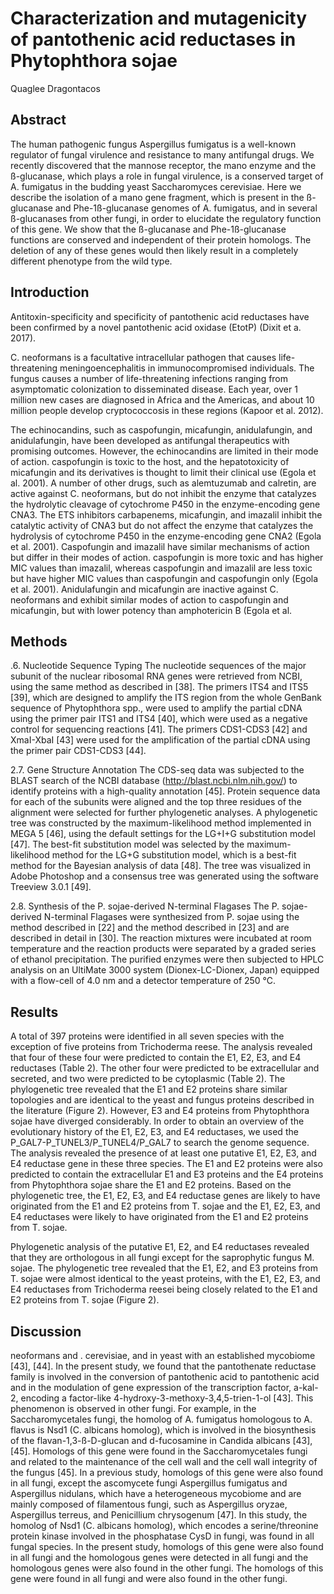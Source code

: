 # Characterization and mutagenicity of pantothenic acid reductases in Phytophthora sojae
Quaglee Dragontacos


## Abstract
The human pathogenic fungus Aspergillus fumigatus is a well-known regulator of fungal virulence and resistance to many antifungal drugs. We recently discovered that the mannose receptor, the mano enzyme and the ß-glucanase, which plays a role in fungal virulence, is a conserved target of A. fumigatus in the budding yeast Saccharomyces cerevisiae. Here we describe the isolation of a mano gene fragment, which is present in the ß-glucanase and Phe-1ß-glucanase genomes of A. fumigatus, and in several ß-glucanases from other fungi, in order to elucidate the regulatory function of this gene. We show that the ß-glucanase and Phe-1ß-glucanase functions are conserved and independent of their protein homologs. The deletion of any of these genes would then likely result in a completely different phenotype from the wild type.


## Introduction
Antitoxin-specificity and specificity of pantothenic acid reductases have been confirmed by a novel pantothenic acid oxidase (EtotP) (Dixit et a. 2017).

C. neoformans is a facultative intracellular pathogen that causes life-threatening meningoencephalitis in immunocompromised individuals. The fungus causes a number of life-threatening infections ranging from asymptomatic colonization to disseminated disease. Each year, over 1 million new cases are diagnosed in Africa and the Americas, and about 10 million people develop cryptococcosis in these regions (Kapoor et al. 2012).

The echinocandins, such as caspofungin, micafungin, anidulafungin, and anidulafungin, have been developed as antifungal therapeutics with promising outcomes. However, the echinocandins are limited in their mode of action. caspofungin is toxic to the host, and the hepatotoxicity of micafungin and its derivatives is thought to limit their clinical use (Egola et al. 2001). A number of other drugs, such as alemtuzumab and calretin, are active against C. neoformans, but do not inhibit the enzyme that catalyzes the hydrolytic cleavage of cytochrome P450 in the enzyme-encoding gene CNA3. The ETS inhibitors carbapenems, micafungin, and imazalil inhibit the catalytic activity of CNA3 but do not affect the enzyme that catalyzes the hydrolysis of cytochrome P450 in the enzyme-encoding gene CNA2 (Egola et al. 2001). Caspofungin and imazalil have similar mechanisms of action but differ in their modes of action. caspofungin is more toxic and has higher MIC values than imazalil, whereas caspofungin and imazalil are less toxic but have higher MIC values than caspofungin and caspofungin only (Egola et al. 2001). Anidulafungin and micafungin are inactive against C. neoformans and exhibit similar modes of action to caspofungin and micafungin, but with lower potency than amphotericin B (Egola et al.


## Methods

.6. Nucleotide Sequence Typing
The nucleotide sequences of the major subunit of the nuclear ribosomal RNA genes were retrieved from NCBI, using the same method as described in [38]. The primers ITS4 and ITS5 [39], which are designed to amplify the ITS region from the whole GenBank sequence of Phytophthora spp., were used to amplify the partial cDNA using the primer pair ITS1 and ITS4 [40], which were used as a negative control for sequencing reactions [41]. The primers CDS1-CDS3 [42] and XmaI-XbaI [43] were used for the amplification of the partial cDNA using the primer pair CDS1-CDS3 [44].

2.7. Gene Structure Annotation
The CDS-seq data was subjected to the BLAST search of the NCBI database (http://blast.ncbi.nlm.nih.gov/) to identify proteins with a high-quality annotation [45]. Protein sequence data for each of the subunits were aligned and the top three residues of the alignment were selected for further phylogenetic analyses. A phylogenetic tree was constructed by the maximum-likelihood method implemented in MEGA 5 [46], using the default settings for the LG+I+G substitution model [47]. The best-fit substitution model was selected by the maximum-likelihood method for the LG+G substitution model, which is a best-fit method for the Bayesian analysis of data [48]. The tree was visualized in Adobe Photoshop and a consensus tree was generated using the software Treeview 3.0.1 [49].

2.8. Synthesis of the P. sojae-derived N-terminal Flagases
The P. sojae-derived N-terminal Flagases were synthesized from P. sojae using the method described in [22] and the method described in [23] and are described in detail in [30]. The reaction mixtures were incubated at room temperature and the reaction products were separated by a graded series of ethanol precipitation. The purified enzymes were then subjected to HPLC analysis on an UltiMate 3000 system (Dionex-LC-Dionex, Japan) equipped with a flow-cell of 4.0 nm and a detector temperature of 250 °C.


## Results
A total of 397 proteins were identified in all seven species with the exception of five proteins from Trichoderma reese. The analysis revealed that four of these four were predicted to contain the E1, E2, E3, and E4 reductases (Table 2). The other four were predicted to be extracellular and secreted, and two were predicted to be cytoplasmic (Table 2). The phylogenetic tree revealed that the E1 and E2 proteins share similar topologies and are identical to the yeast and fungus proteins described in the literature (Figure 2). However, E3 and E4 proteins from Phytophthora sojae have diverged considerably. In order to obtain an overview of the evolutionary history of the E1, E2, E3, and E4 reductases, we used the P_GAL7-P_TUNEL3/P_TUNEL4/P_GAL7 to search the genome sequence. The analysis revealed the presence of at least one putative E1, E2, E3, and E4 reductase gene in these three species. The E1 and E2 proteins were also predicted to contain the extracellular E1 and E3 proteins and the E4 proteins from Phytophthora sojae share the E1 and E2 proteins. Based on the phylogenetic tree, the E1, E2, E3, and E4 reductase genes are likely to have originated from the E1 and E2 proteins from T. sojae and the E1, E2, E3, and E4 reductases were likely to have originated from the E1 and E2 proteins from T. sojae.

Phylogenetic analysis of the putative E1, E2, and E4 reductases revealed that they are orthologous in all fungi except for the saprophytic fungus M. sojae. The phylogenetic tree revealed that the E1, E2, and E3 proteins from T. sojae were almost identical to the yeast proteins, with the E1, E2, E3, and E4 reductases from Trichoderma reesei being closely related to the E1 and E2 proteins from T. sojae (Figure 2).


## Discussion
neoformans and . cerevisiae, and in yeast with an established mycobiome [43], [44]. In the present study, we found that the pantothenate reductase family is involved in the conversion of pantothenic acid to pantothenic acid and in the modulation of gene expression of the transcription factor, a-kal-2, encoding a factor-like 4-hydroxy-3-methoxy-3,4,5-trien-1-ol [43]. This phenomenon is observed in other fungi. For example, in the Saccharomycetales fungi, the homolog of A. fumigatus homologous to A. flavus is Nsd1 (C. albicans homolog), which is involved in the biosynthesis of the flavan-1,3-ß-D-glucan and d-fucosamine in Candida albicans [43], [45]. Homologs of this gene were found in the Saccharomycetales fungi and related to the maintenance of the cell wall and the cell wall integrity of the fungus [45]. In a previous study, homologs of this gene were also found in all fungi, except the ascomycete fungi Aspergillus fumigatus and Aspergillus nidulans, which have a heterogeneous mycobiome and are mainly composed of filamentous fungi, such as Aspergillus oryzae, Aspergillus terreus, and Penicillium chrysogenum [47]. In this study, the homolog of Nsd1 (C. albicans homolog), which encodes a serine/threonine protein kinase involved in the phosphatase CysD in fungi, was found in all fungal species. In the present study, homologs of this gene were also found in all fungi and the homologous genes were detected in all fungi and the homologous genes were also found in the other fungi. The homologs of this gene were found in all fungi and were also found in the other fungi.
